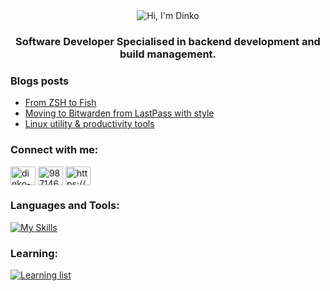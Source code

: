 <div align="center"><img src="https://readme-typing-svg.demolab.com?font=Fira+Code&size=30&duration=3000&pause=1000&color=000000&vCenter=true&width=335&lines=Hi+%F0%9F%91%8B%2C+I'm+Dinko" alt="Hi, I'm Dinko"/></div>

<h3 align="center">Software Developer Specialised in backend development and build management.</h3>

### Blogs posts
<!-- BLOG-POST-LIST:START -->
- [From ZSH to Fish](https://pehar.dev/blog/from-zsh-to-fish/)
- [Moving to Bitwarden from LastPass with style](https://pehar.dev/blog/moving-to-bitwarden-from-lastpass-in-style/)
- [Linux utility &amp; productivity tools](https://pehar.dev/blog/linux-tools/)
<!-- BLOG-POST-LIST:END -->

<h3 align="left">Connect with me:</h3>
<p align="left">
<a href="https://linkedin.com/in/dinko-pehar" target="blank"><img align="center" src="https://raw.githubusercontent.com/rahuldkjain/github-profile-readme-generator/master/src/images/icons/Social/linked-in-alt.svg" alt="dinko-pehar" height="30" width="40" /></a>
<a href="https://stackoverflow.com/users/9871463" target="blank"><img align="center" src="https://raw.githubusercontent.com/rahuldkjain/github-profile-readme-generator/master/src/images/icons/Social/stack-overflow.svg" alt="9871463" height="30" width="40" /></a>
<a href="https://pehar.dev/blog/index.xml" target="blank"><img align="center" src="https://raw.githubusercontent.com/rahuldkjain/github-profile-readme-generator/master/src/images/icons/Social/rss.svg" alt="https://pehar.dev/blog/index.xml" height="30" width="40" /></a>
</p>

<h3 align="left">Languages and Tools:</h3>

[![My Skills](https://skillicons.dev/icons?i=linux,bash,raspberrypi,docker,git,github,githubactions,html,css,js,py,flask,django,fastapi,nodejs,express,graphql,mongodb,postgres,redis,crystal&perline=7)](https://skillicons.dev)

<h3 align="left">Learning:</h3>

[![Learning list](https://skillicons.dev/icons?i=aws,go,alpinejs,cloudflare)](https://skillicons.dev)

